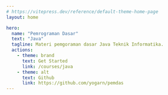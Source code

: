 ```yaml
---
# https://vitepress.dev/reference/default-theme-home-page
layout: home

hero:
  name: "Pemrograman Dasar"
  text: "Java"
  tagline: Materi pemgoraman dasar Java Teknik Informatika.
  actions:
    - theme: brand
      text: Get Started
      link: /courses/java
    - theme: alt
      text: Github
      link: https://github.com/yogarn/pemdas
---
```


